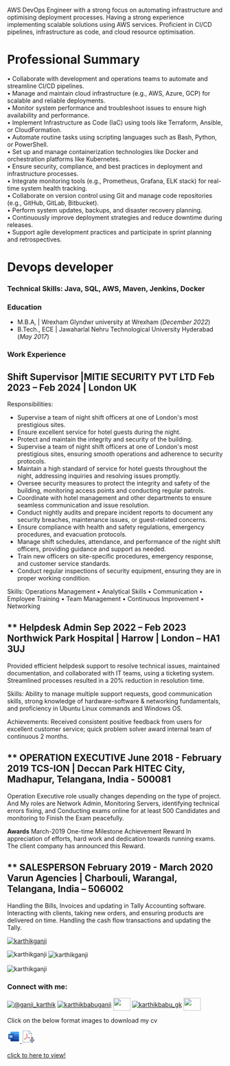 AWS DevOps Engineer with a strong focus on automating infrastructure and optimising deployment processes. Having a strong experience implementing scalable solutions using AWS services. Proficient in CI/CD pipelines, infrastructure as code, and cloud resource optimisation.

# Professional Summary
• Collaborate with development and operations teams to automate and streamline CI/CD pipelines.<br>
• Manage and maintain cloud infrastructure (e.g., AWS, Azure, GCP) for scalable and reliable deployments.<br>
• Monitor system performance and troubleshoot issues to ensure high availability and performance.<br>
• Implement Infrastructure as Code (IaC) using tools like Terraform, Ansible, or CloudFormation.<br>
• Automate routine tasks using scripting languages such as Bash, Python, or PowerShell.<br>
• Set up and manage containerization technologies like Docker and orchestration platforms like Kubernetes.<br>
• Ensure security, compliance, and best practices in deployment and infrastructure processes.<br>
• Integrate monitoring tools (e.g., Prometheus, Grafana, ELK stack) for real-time system health tracking.<br>
• Collaborate on version control using Git and manage code repositories (e.g., GitHub, GitLab, Bitbucket).<br>
• Perform system updates, backups, and disaster recovery planning.<br>
• Continuously improve deployment strategies and reduce downtime during releases.<br>
• Support agile development practices and participate in sprint planning and retrospectives.<br>

# Devops developer
### Technical Skills: Java, SQL, AWS, Maven, Jenkins, Docker




### Education							       		
- M.B.A, 	| Wrexham Glyndwr university at Wrexham (_December 2022_)	 			        		
- B.Tech., ECE | Jawaharlal Nehru Technological University Hyderabad (_May 2017_)

### Work Experience
 **Shift Supervisor |MITIE SECURITY PVT LTD Feb 2023 – Feb 2024** | London UK
---------------------------------------------------
Responsibilities:

<ul>
<li>Supervise a team of night shift officers at one of London's most prestigious sites. <br></li>
<li>Ensure excellent service for hotel guests during the night.<br></li>
<li>Protect and maintain the integrity and security of the building.<br></li>
<li>Supervise a team of night shift officers at one of London's most prestigious sites, ensuring smooth operations
and adherence to security protocols.<br></li>
<li>Maintain a high standard of service for hotel guests throughout the night, addressing inquiries and resolving
issues promptly.<br></li>
<li>Oversee security measures to protect the integrity and safety of the building, monitoring access points and
conducting regular patrols.<br></li>
<li>Coordinate with hotel management and other departments to ensure seamless communication and issue
resolution.<br></li>
<li>Conduct nightly audits and prepare incident reports to document any security breaches, maintenance issues, or
guest-related concerns.<br></li>
<li>Ensure compliance with health and safety regulations, emergency procedures, and evacuation protocols.<br></li>
<li>Manage shift schedules, attendance, and performance of the night shift officers, providing guidance and
support as needed.<br></li>
<li>Train new officers on site-specific procedures, emergency response, and customer service standards.<br></li>
<li>Conduct regular inspections of security equipment, ensuring they are in proper working condition.<br></li>
</ul>


Skills: Operations Management • Analytical Skills • Communication • Employee Training • Team Management • Continuous Improvement • Networking

** **Helpdesk Admin  Sep 2022 – Feb 2023**  
Northwick Park Hospital | Harrow | London – HA1 3UJ 
--------------------------------------------------- 
Provided efficient helpdesk support to resolve technical issues, maintained documentation, and collaborated with IT teams, using a ticketing system. Streamlined processes resulted in a 20% reduction in resolution time.

 Skills: Ability to manage multiple support requests, good communication skills, strong knowledge of hardware-software & networking fundamentals, and proficiency in Ubuntu Linux commands and Windows OS.

Achievements: Received consistent positive feedback from users for excellent customer service; quick problem solver award internal team of continuous 2 months.

  
** **OPERATION EXECUTIVE June 2018 - February 2019** 
TCS-ION | Deccan Park HITEC City, Madhapur, Telangana, India - 500081  
---------------------------------------------------------------------  
Operation Executive role usually changes depending on the type of project. And My roles are Network Admin, Monitoring Servers, identifying technical errors fixing, and Conducting exams online for at least 500 Candidates and monitoring to Finish the Exam peacefully.

**Awards**
March-2019 
One-time Milestone Achievement Reward 
In appreciation of efforts, hard work and dedication towards running exams. The client company has announced this Reward.


** **SALESPERSON February 2019 - March 2020** 
Varun Agencies | Charbouli, Warangal, Telangana, India – 506002 
--------------------------------------------------------------- 
Handling the Bills, Invoices and updating in Tally Accounting software. Interacting with clients, taking new orders, and ensuring products are delivered on time. Handling the cash flow transactions and updating the Tally.



<p align="left"> <a href="https://github.com/ryo-ma/github-profile-trophy"><img src="https://github-profile-trophy.vercel.app/?username=karthikganji" alt="karthikganji" /></a> </p>

<p><img align="left" src="https://github-readme-stats.vercel.app/api/top-langs?username=karthikganji&show_icons=true&locale=en&layout=compact" alt="karthikganji" /></p>

<p>&nbsp;<img align="center" src="https://github-readme-stats.vercel.app/api?username=karthikganji&show_icons=true&locale=en" alt="karthikganji" /></p>

<p><img align="center" src="https://github-readme-streak-stats.herokuapp.com/?user=karthikganji&" alt="karthikganji" /></p>

### Connect with me:

<p align="left">
<a href="https://twitter.com/@ganji_karthik" target="blank"><img align="center" src="https://raw.githubusercontent.com/rahuldkjain/github-profile-readme-generator/master/src/images/icons/Social/twitter.svg" alt="@ganji_karthik" height="30" width="40" /></a>
<a href="https://linkedin.com/in/karthikbabuganji" target="blank"><img align="center" src="https://raw.githubusercontent.com/rahuldkjain/github-profile-readme-generator/master/src/images/icons/Social/linked-in-alt.svg" alt="karthikbabuganji" height="30" width="40" /></a>
<a href="https://fb.com/" target="blank"><img align="center" src="https://raw.githubusercontent.com/rahuldkjain/github-profile-readme-generator/master/src/images/icons/Social/facebook.svg" alt="" height="30" width="40" /></a>
<a href="https://instagram.com/karthikbabu_gk" target="blank"><img align="center" src="https://raw.githubusercontent.com/rahuldkjain/github-profile-readme-generator/master/src/images/icons/Social/instagram.svg" alt="karthikbabu_gk" height="30" width="40" /></a>
<a href="https://www.youtube.com/@nayamediaworks" target="blank"><img align="center" src="https://raw.githubusercontent.com/rahuldkjain/github-profile-readme-generator/master/src/images/icons/Social/youtube.svg" alt="" height="30" width="40" /></a>
</p>

<p>Click on the below format images to download my cv<p>
<a href="https://raw.githubusercontent.com/karthikganji/karthikganji.github.io/main/assets/cvfiles/karthik ganji.docx" download>
  <img src="https://raw.githubusercontent.com/karthikganji/karthikganji.github.io/main/assets/img/msword.png" alt="mswordimage">
</a> 
<a href="https://raw.githubusercontent.com/karthikganji/karthikganji.github.io/main/assets/cvfiles/karthik ganji.pdf" download>
  <img src="https://raw.githubusercontent.com/karthikganji/karthikganji.github.io/main/assets/img/pdf.png" alt="pdfimage">
</a> 
<br>
<br>
<a href="https://www.github.com/karthikganji/karthikganji.github.io/blob/main/assets/cvfiles/karthik ganji.pdf" target="_blank">click to here to view!</a>

